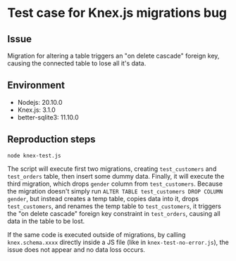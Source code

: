 # Test case for Knex.js migrations bug

## Issue

Migration for altering a table triggers an "on delete cascade"
foreign key, causing the connected table to lose all it's data.

## Environment

* Nodejs: 20.10.0
* Knex.js: 3.1.0
* better-sqlite3: 11.10.0

## Reproduction steps

```shell
node knex-test.js
```

The script will execute first two migrations, creating `test_customers` and
`test_orders` table, then insert some dummy data. Finally, it will execute the
third migration, which drops `gender` column from `test_customers`. Because
the migration doesn't simply run `ALTER TABLE test_customers DROP COLUMN gender`,
but instead creates a temp table, copies data into it, drops `test_customers`,
and renames the temp table to `test_customers`, it triggers the "on delete cascade"
foreign key constraint in `test_orders`, causing all data in the table to be lost.

If the same code is executed outside of migrations, by calling `knex.schema.xxxx`
directly inside a JS file (like in `knex-test-no-error.js`), the issue does not 
appear and no data loss occurs.

